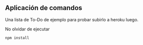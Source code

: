 ## Aplicación de comandos

Una lista de To-Do de ejemplo para probar subirlo a heroku luego.

No olvidar de ejecutar
```
npm install
```